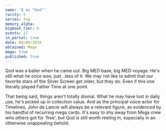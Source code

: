 ```yaml
---
name: 'Q as "God"'
rarity: 5
series: tng
memory_alpha:
bigbook_tier: 6
events: 27
in_portal: true
date: 08/08/2019
obtained: Mega
mega: true
published: true
---
```


Qod was a baller when he came out. Big MED base, big MED voyage. He's still what he once was, just...less of it. We may not like to admit that our favorite stars of the Silver Screen get older, but they do. Even if this one literally played Father Time at one point. 

That being said, things aren't totally dismal. What he may have lost in daily use, he's picked up in collection value. And as the principal voice actor for Timelines, John de Lancie will always be a relevant figure, as evidenced by his handful of recurring mega cards. It's easy to shy away from Mega crew who others got for 'free', but Qod is still worth reeling in, especially in an otherwise unappealing behold.
